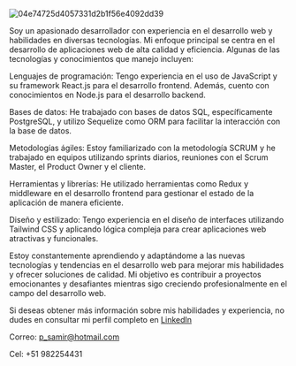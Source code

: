 ![04e74725d4057331d2b1f56e4092dd39](https://github.com/psamirt/psamirt/assets/116773966/ac00ac1c-ea9d-4291-854d-e9cd549dc7ad) 

Soy un apasionado desarrollador con experiencia en el desarrollo web y habilidades en diversas tecnologías. Mi enfoque principal se centra en el desarrollo de aplicaciones web de alta calidad y eficiencia. Algunas de las tecnologías y conocimientos que manejo incluyen:

Lenguajes de programación: Tengo experiencia en el uso de JavaScript y su framework React.js para el desarrollo frontend. Además, cuento con conocimientos en Node.js para el desarrollo backend.

Bases de datos: He trabajado con bases de datos SQL, específicamente PostgreSQL, y utilizo Sequelize como ORM para facilitar la interacción con la base de datos.

Metodologías ágiles: Estoy familiarizado con la metodología SCRUM y he trabajado en equipos utilizando sprints diarios, reuniones con el Scrum Master, el Product Owner y el cliente.

Herramientas y librerías: He utilizado herramientas como Redux y middleware en el desarrollo frontend para gestionar el estado de la aplicación de manera eficiente.

Diseño y estilizado: Tengo experiencia en el diseño de interfaces utilizando Tailwind CSS y aplicando lógica compleja para crear aplicaciones web atractivas y funcionales.

Estoy constantemente aprendiendo y adaptándome a las nuevas tecnologías y tendencias en el desarrollo web para mejorar mis habilidades y ofrecer soluciones de calidad. Mi objetivo es contribuir a proyectos emocionantes y desafiantes mientras sigo creciendo profesionalmente en el campo del desarrollo web.

Si deseas obtener más información sobre mis habilidades y experiencia, no dudes en consultar mi perfil completo en [LinkedIn](https://www.linkedin.com/in/paolo-samir-tello-uypan-402ab8188)

Correo: p_samir@hotmail.com

Cel: +51 982254431

